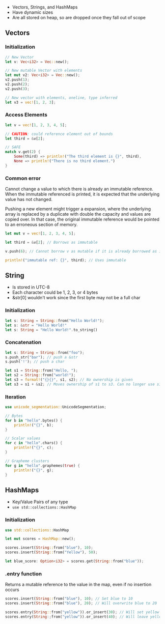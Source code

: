 - Vectors, Strings, and HashMaps
- Have dynamic sizes
- Are all stored on heap, so are dropped once they fall out of scope

## Vectors
### Initialization
```rust
// New Vector
let v: Vec<i32> = Vec::new();

// New mutable Vector with elements
let mut v2: Vec<i32> = Vec::new();
v2.push(1);
v2.push(2);
v2.push(3);

// New vector with elements, oneline, type inferred
let v3 = vec![1, 2, 3];
```

### Access Elements
```rust
let v = vec![1, 2, 3, 4, 5];

// CAUTION: could reference element out of bounds
let third = &v[2];

// SAFE
match v.get(2) {
	Some(third) => println!("The third element is {}", third),
	None => println!("There is no third element.")
}
```

### Common error
Cannot change a value to which there is already an immutable reference. When the immutable referenced is printed, it is expected that the underlying value has not changed.

Pushing a new element might trigger a expansion, where the underlying array is replaced by a duplicate with double the capacity and values are copied over. In that case, the original immutable reference would be pointed to an erroneous section of memory.
```rust
let mut v = vec![1, 2, 3, 4, 5];

let third = &v[2]; // Borrows as immutable

v.push(6); // Cannot borrow v as mutable if it is already borrowed as immutable.

println!("immutable ref: {}", third); // Uses immutable
```

## String
- Is stored in UTC-8
- Each character could be 1, 2, 3, or 4 bytes
- &str[0] wouldn't work since the first byte may not be a full char

### Initialization
```rust
let s: String = String::from("Hello World!");
let s: &str = "Hello World!"
let s: String = "Hello World!".to_string()
```

### Concatenation
```rust
let s: String = String::from("foo");
s.push_str("bar"); // push a &str
s.push('!'); // push a char

let s1 = String::from("Hello, ");
let s2 = String::from("world!");
let s3 = format!("{}{}", s1, s2); // No ownership is given
let s3 = s1 + &s2; // Moves ownership of s1 to s3. Can no longer use s1.

```

### Iteration
```rust
use unicode_segmentation::UnicodeSegmentation;

// Bytes
for b in "hello".bytes() {
	println!("{}", b);
}

// Scalar values
for c in "hello".chars() {
	println!("{}", c);
}

// Grapheme clusters
for g in "hello".graphemes(true) {
	println!("{}", g);
}
```

## HashMaps
- Key/Value Pairs of any type
- `use std::collections::HashMap`

### Initialization
```rust
use std::collections::HashMap

let mut scores = HashMap::new();

scores.insert(String::from("blue"), 10);
scores.insert(String::from("Yellow"), 50);

let blue_score: Option<i32> = scores.get(String::from("blue"));
```

### .entry function
Returns a mutable reference to the value in the map, even if no insertion occurs
```rust
scores.insert(String::from("blue"), 10); // Set blue to 10
scores.insert(String::from("blue"), 20); // Will overwrite blue to 20

scores.entry(String::from("yellow")).or_insert(30); // Will set yellow to 30
scores.entry(String:;from("yellow")).or_insert(40); // Will leave yellow at 30
```